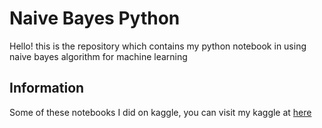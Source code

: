 # Naive Bayes Python

Hello! this is the repository which contains my python notebook in using naive bayes algorithm for machine learning

## Information

Some of these notebooks I did on kaggle, you can visit my kaggle at [here](https://www.kaggle.com/kemalmaolana)
